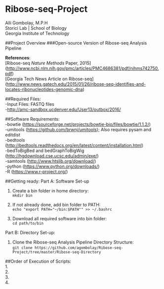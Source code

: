 # Ribose-seq-Project
Alli Gombolay, M.P.H  
Storici Lab | School of Biology  
Georgia Institute of Technology  

##Project Overview
###Open-source Version of Ribose-seq Analysis Pipeline  

**References**:  
[Ribose-seq *Nature Methods* Paper, 2015]
(http://www.ncbi.nlm.nih.gov/pmc/articles/PMC4686381/pdf/nihms742750.pdf)  
[Georgia Tech News Article on Ribose-seq]
(http://www.news.gatech.edu/2015/01/26/ribose-seq-identifies-and-locates-ribonucleotides-genomic-dna)

##Required Files:  
-Input Files: FASTQ files  
-http://amc-sandbox.ucdenver.edu/User13/outbox/2016/  

##Software Requirements:  
-bowtie (https://sourceforge.net/projects/bowtie-bio/files/bowtie/1.1.2/)  
-umitools (https://github.com/brwnj/umitools); Also requires pysam and editdist  
-bedtools  (http://bedtools.readthedocs.org/en/latest/content/installation.html)  
-bedToBigBed and bedGraphToBigWig (http://hgdownload.cse.ucsc.edu/admin/exe/)  
-samtools (http://www.htslib.org/download/)  
-python (https://www.python.org/downloads/)  
-R  (https://www.r-project.org/)  

##Getting ready:
Part A: Software Set-up
1. Create a bin folder in home directory:  
```mkdir bin```  

2. If not already done, add bin folder to PATH:  
```echo "export PATH="~/bin:$PATH"" >> ~/.bashrc```  

3. Download all required software into bin folder:  
```cd path/to/bin```  

Part B: Directory Set-up:  
1. Clone the Ribose-seq Analysis Pipeline Directory Structure:  
```git clone https://github.com/agombolay/Ribose-seq-Project/tree/master/Ribose-seq-Directory```  

##Order of Execution of Scripts:  
1.  
2.  
3.  
4.  
